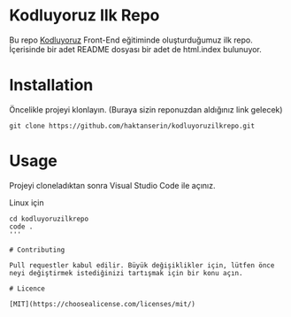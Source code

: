 # Kodluyoruz Ilk Repo

Bu repo [Kodluyoruz](https://kodluyoruz.org) Front-End eğitiminde oluşturduğumuz ilk repo. İçerisinde bir adet README dosyası bir adet de html.index bulunuyor.

# Installation

Öncelikle projeyi klonlayın. (Buraya sizin reponuzdan aldığınız link gelecek)

```
git clone https://github.com/haktanserin/kodluyoruzilkrepo.git
```

# Usage

Projeyi cloneladıktan sonra Visual Studio Code ile açınız.

Linux için

```
cd kodluyoruzilkrepo
code .
'''

# Contributing

Pull requestler kabul edilir. Büyük değişiklikler için, lütfen önce neyi değiştirmek istediğinizi tartışmak için bir konu açın.

# Licence

[MIT](https://choosealicense.com/licenses/mit/)
